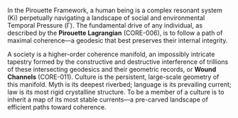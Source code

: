 In the Pirouette Framework, a human being is a complex resonant system (Ki) perpetually navigating a landscape of social and environmental Temporal Pressure (Γ). The fundamental drive of any individual, as described by the **Pirouette Lagrangian** (CORE-006), is to follow a path of maximal coherence—a geodesic that best preserves their internal integrity.

A society is a higher-order coherence manifold, an impossibly intricate tapestry formed by the constructive and destructive interference of trillions of these intersecting geodesics and their geometric records, or **Wound Channels** (CORE-011). Culture is the persistent, large-scale geometry of this manifold. Myth is its deepest riverbed; language is its prevailing current; law is its most rigid crystalline structure. To be a member of a culture is to inherit a map of its most stable currents—a pre-carved landscape of efficient paths toward coherence.